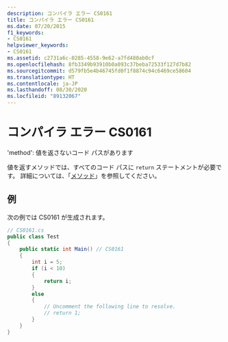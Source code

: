 ```yaml
---
description: コンパイラ エラー CS0161
title: コンパイラ エラー CS0161
ms.date: 07/20/2015
f1_keywords:
- CS0161
helpviewer_keywords:
- CS0161
ms.assetid: c2731a6c-0285-4558-9e62-a7fd480ab0cf
ms.openlocfilehash: 8fb3349b93910b0a093c37beba72533f127d7b82
ms.sourcegitcommit: d579fb5e4b46745fd0f1f8874c94c6469ce58604
ms.translationtype: HT
ms.contentlocale: ja-JP
ms.lasthandoff: 08/30/2020
ms.locfileid: "89132067"
---
```

# <a name="compiler-error-cs0161"></a>コンパイラ エラー CS0161

'method': 値を返さないコード パスがあります

 値を返すメソッドでは、すべてのコード パスに `return` ステートメントが必要です。 詳細については、「[メソッド](../programming-guide/classes-and-structs/methods.md)」を参照してください。

## <a name="example"></a>例

 次の例では CS0161 が生成されます。

```csharp
// CS0161.cs
public class Test
{
    public static int Main() // CS0161
    {
        int i = 5;
        if (i < 10)
        {
            return i;
        }
        else
        {
            // Uncomment the following line to resolve.
            // return 1;  
        }
    }
}
```
